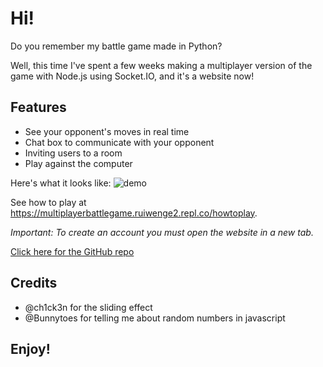 # Hi!

Do you remember my battle game made in Python?

Well, this time I've spent a few weeks making a multiplayer version of the game with Node.js using Socket.IO, and it's a website now!

## Features
 - See your opponent's moves in real time
 - Chat box to communicate with your opponent
 - Inviting users to a room
 - Play against the computer


Here's what it looks like:
![demo](https://multiplayerbattlegame.ruiwenge2.repl.co/img/demo.png)

See how to play at https://multiplayerbattlegame.ruiwenge2.repl.co/howtoplay.

*Important: To create an account you must open the website in a new tab.*

[Click here for the GitHub repo](https://github.com/ruiwenge2/MultiplayerBattleGame)

## Credits
 - @ch1ck3n for the sliding effect
 - @Bunnytoes for telling me about random numbers in javascript


 ## Enjoy!